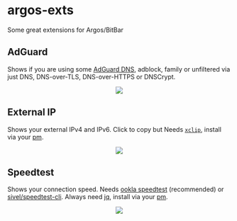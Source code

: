 # argos-exts
Some great extensions for Argos/BitBar

## AdGuard

Shows if you are using some <a href="https://adguard.com/en/adguard-dns/overview.html#setup-guide">AdGuard DNS</a>, adblock, family or unfiltered via just DNS, DNS-over-TLS, DNS-over-HTTPS or DNSCrypt.
<p align="center">
  <img src="https://cdn.jsdelivr.net/gh/insign/argos-exts/.github/adguard.png">
</p>

## External IP
Shows your external IPv4 and IPv6. Click to copy but Needs <a href="https://github.com/astrand/xclip">`xclip`</a>, install via your <a href="https://en.wikipedia.org/wiki/List_of_software_package_management_systems#Unix-like">pm</a>.
<p align="center">
  <img src="https://cdn.jsdelivr.net/gh/insign/argos-exts/.github/ip.png">
</p>

## Speedtest
Shows your connection speed. Needs <a href="https://www.speedtest.net/apps/cli">ookla speedtest</a> (recommended) or <a href="https://github.com/sivel/speedtest-cli">sivel/speedtest-cli</a>. Always need <a href="https://stedolan.github.io/jq/">jq</a>, install via your <a href="https://en.wikipedia.org/wiki/List_of_software_package_management_systems#Unix-like">pm</a>. 
<p align="center">
  <img src="https://cdn.jsdelivr.net/gh/insign/argos-exts/.github/speedtest.png">
</p>
